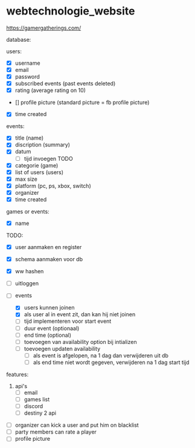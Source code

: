 # webtechnologie_website
https://gamergatherings.com/

database: 

   users:
- [x] username  
- [x] email
- [x] password
- [x] subscribed events (past events deleted)
- [x] rating (average rating on 10)
- [] profile picture (standard picture = fb profile picture)
- [x] time created
   
events:
- [x] title (name)
- [x] discription (summary)
- [x] datum
   - [ ] tijd invoegen TODO
- [x] categorie (game)
- [x] list of users (users)
- [x] max size
- [x] platform (pc, ps, xbox, switch)
- [x] organizer
- [x] time created
     
games or events:
- [x] name


TODO:
- [x] user aanmaken en register
- [x] schema aanmaken voor db
- [x] ww hashen
- [ ] uitloggen

- [ ] events
   - [x] users kunnen joinen
   - [x] als user al in event zit, dan kan hij niet joinen
   - [ ] tijd implementeren voor start event
   - [ ] duur event (optionaal)
   - [ ] end time (optional)
   - [ ] toevoegen van availability option bij intializen
   - [ ] toevoegen updaten availability
      - [ ] als event is afgelopen, na 1 dag dan verwijderen uit db
      - [ ] als end time niet wordt gegeven, verwijderen na 1 dag start tijd

features:
1. api's
   - [ ] email
   - [ ] games list
   - [ ] discord
   - [ ] destiny 2 api
- [ ] organizer can kick a user and put him on blacklist
- [ ] party members can rate a player
- [ ] profile picture
